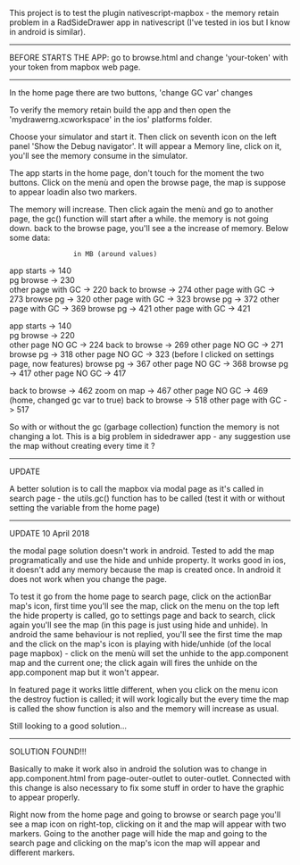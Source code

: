 
This project is to test the plugin nativescript-mapbox - the memory retain problem in a RadSideDrawer app in nativescript (I've tested in ios but I know in android is similar).

***
BEFORE STARTS THE APP: go to browse.html and change 'your-token' with your token from mapbox web page.
***


In the home page there are two buttons, 'change GC var' changes

To verify the memory retain build the app and then open the 'mydrawerng.xcworkspace' in the ios' platforms folder.

Choose your simulator and start it. Then click on seventh icon on the left panel 'Show the Debug navigator'.
It will appear a Memory line, click on it, you'll see the memory consume in the simulator.

The app starts in the home page, don't touch for the moment the two buttons.
Click on the menù and open the browse page, the map is suppose to appear loadin also two markers.

The memory will increase. Then click again the menù and go to another page, the gc() function will start after a while. the memory is not going down. back to the browse page, you'll see a the increase of memory. 
Below some data:


					in MB (around values)
app starts 			-> 140		
pg browse 			-> 230	
other page with GC 	-> 220 
back to browse 		-> 274 
other page with GC 	-> 273
browse pg 			-> 320
other page with GC 	-> 323
browse pg 			-> 372
other page with GC 	-> 369
browse pg 			-> 421
other page with GC 	-> 421



app starts 			-> 140		
pg browse 			-> 220	
other page NO GC 	-> 224
back to browse 		-> 269
other page NO GC 	-> 271
browse pg 			-> 318
other page NO GC 	-> 323 (before I clicked on settings page, now features)
browse pg 			-> 367
other page NO GC 	-> 368
browse pg 			-> 417
other page NO GC 	-> 417

back to browse		-> 462
zoom on map			-> 467
other page NO GC 	-> 469 (home, changed gc var to true)
back to browse		-> 518
other page with GC 	-> 517


So with or without the gc (garbage collection) function the memory is not changing a lot. This is a big problem in sidedrawer app - any suggestion use the map without creating every time it ?


***
UPDATE

A better solution is to call the mapbox via modal page as it's called in search page - the utils.gc() function has to be called (test it with or without setting the variable from the home page)


***
UPDATE 10 April 2018

the modal page solution doesn't work in android. Tested to add the map programatically and use the hide and unhide property.
It works good in ios, it doesn't add any memory because the map is created once. In android it does not work when you change the page.

To test it go from the home page to search page, click on the actionBar map's icon, first time you'll see the map, click on the menu on the top left the hide property is called, go to settings page and back to search, click again you'll see the map (in this page is just using hide and unhide). In android the same behaviour is not replied, you'll see the first time the map and the click on the map's icon is playing with hide/unhide (of the local page mapbox) - click on the menù will set the unhide to the app.component map and the current one; the click again will fires the unhide on the app.component map but it won't appear.

In featured page it works little different, when you click on the menu icon the destroy fuction is called; it will work logically but the every time the map is called the show function is also and the memory will increase as usual.


Still looking to a good solution...


***
SOLUTION FOUND!!!

Basically to make it work also in android the solution was to change in app.component.html from page-outer-outlet to outer-outlet. Connected with this change is also necessary to fix some stuff in order to have the graphic to appear properly.

Right now from the home page and going to browse or search page you'll see a map icon on right-top, clicking on it and the map will appear with two markers. Going to the another page will hide the map and going to the search page and clicking on the map's icon the map will appear and different markers.
